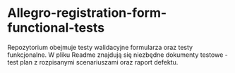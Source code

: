 # Allegro-registration-form-functional-tests
Repozytorium obejmuje testy walidacyjne formularza oraz testy funkcjonalne. W pliku Readme znajdują się niezbędne dokumenty testowe - test plan z rozpisanymi scenariuszami oraz raport defektu.
